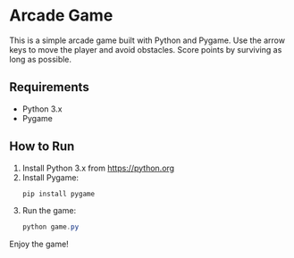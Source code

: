 # Arcade Game

This is a simple arcade game built with Python and Pygame. Use the arrow keys to move the player and avoid obstacles. Score points by surviving as long as possible.

## Requirements
- Python 3.x
- Pygame

## How to Run
1. Install Python 3.x from https://python.org
2. Install Pygame:
   ```powershell
   pip install pygame
   ```
3. Run the game:
   ```powershell
   python game.py
   ```

Enjoy the game!

